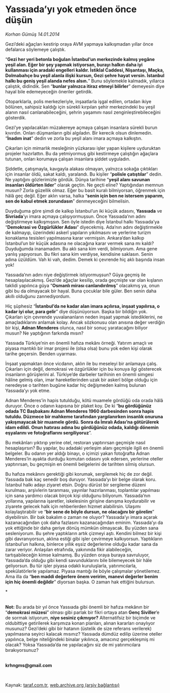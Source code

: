 # Yassıada’yı yok etmeden önce düşün

*Korhan Gümüş 14.01.2014*

<div class="yazi"><p>Gezi’deki ağaçları kestirip oraya AVM yapmaya kalkışmadan yıllar önce defalarca söylemeye çalıştık.</p>
<p>“<b>Gezi her yeri betonla boğulan İstanbul’un merkezinde kalmış yegâne yeşil alan. Eğer bir şey yapmak istiyorsan, burayı halkın daha iyi kullanması için aradaki engelleri kaldır. İstiklal Caddesi, Nişantaşı, Maçka, Dolmabahçe bu yeşil alanla ilişki kursun, Gezi şehre hayat versin. İstanbul halkı bu geniş yeşil alanda nefes alsın.</b>” Bunu söylemekle kalmadık, yıllarca çalıştık, didindik. Sen “<b>bunlar yalnızca itiraz etmeyi bilirler</b>” demeyesin diye hayal bile edemeyeceğin öneriler getirdik.</p>
<p>Otoparklarla, polis merkezleriyle, inşaatlarla işgal edilen, ortadan ikiye bölünen, sahipsiz kaldığı için sürekli kırpılan şehir merkezindeki bu yeşil alanın nasıl canlanabileceğini, şehrin yaşamını nasıl zenginleştirebileceğini gösterdik.</p>
<p>Gezi’ye yapılacakları müzakereye açmaya çalışan insanlara sürekli burun kıvırdın. Onları düşmanların gibi algıladın. Bir kerecik olsun dinlemedin. “<b>İnadım inat</b>” dedin ve zorla bu yeşil alanı imara açmaya kalkıştın.</p>
<p>Çıkarları için mimarlık mesleğinin yüzkarası işler yapan kişilere uyduruktan projeler hazırlattın. Bu da yetmiyormuş gibi kestirmeye çalıştığın ağaçlara tutunan, onları korumaya çalışan insanlara şiddet uyguladın.</p>
<p>Şiddetle, çatışmayla, kavgayla alakası olmayan, yalnızca sokağa çıktıkları için insanlar öldü, sakat kaldı, yaralandı. Bu kişiler “<b>polisle çatıştılar</b>” dedin. Ne yaptığını gözlerimizle gördük. Dünya tarihine “<b>yeşil alanı savunan insanları öldürten lider</b>” olarak geçtin. Ne geçti eline? Yaptığından memnun musun? Zorla güzellik olmaz. Eğer bu basit kuralı bilmiyorsan, öğrenmek için hâlâ geç değil. Eğer aklın varsa, halka “<b>senin için ben ne istersem yaparım, sen de kabul etmek zorundasın</b>” denmeyeceğini bilmelisin.</p>
<p>Duyduğuma göre şimdi de kalkıp İstanbul’un iki küçük adasını, <b>Yassıada</b> ve <b>Sivriada</b>’yı imara açmaya çalışıyormuşsun. Önce Yassıada’nın adını değiştirmeye kalkışmışsın. Sen öyle istedin diye İstanbul halkı Yassıada’ya “<b>Demokrasi ve Özgürlükler Adası</b>” diyecekmiş. Ada’nın adını değiştirmekle de kalmayıp, üzerindeki askerî yapıların yıkılmasını ve yerlerine turizm konaklama tesisleri yapılmasına karar vermişsin. Ankara’dan kalkıp İstanbul’un bir küçük adasına ne olacağına karar vermek sana mı kaldı? Duyduğumda inanamadım. Bu aklı sana kim verdi, bilmiyorum. Ama gene yanlış yapıyorsun. Bu fikri sana kim verdiyse, kendisine saklasın. Senin adına üzüldüm. Vah ki vah, dedim. Demek ki çevrende hiç aklı başında insan yok!</p>
<p>Yassıada’nın adını niye değiştirmek istiyormuşsun? Güya geçmiş ile hesaplaşılacakmış. Gezi’de ağaçlar kesilip, orada geçmişte var olan kışlanın taklidi yapılınca güya “<b>Osmanlı mirası canlandırılmış</b>” olacakmış ya, onun gibi bu da olmayacak bir hayal. Buna çocuklar bile güler. Ben senin daha akıllı olduğunu zannediyordum.</p>
<p>Hiç şüphesiz “<b>İstanbul’da ne kadar alan imara açılırsa, inşaat yapılırsa, o kadar iyi olur, para gelir</b>” diye düşünüyorsun. Başka bir bildiğin yok. Çıkarları için çevrende yuvalananların neden inşaat yapmak istediklerini, ne amaçladıklarını anlamak kolay. Ancak sözkonusu olan anısına değer verdiğin bir kişi, <b>Adnan Menderes</b> olunca, nasıl bir sonuç yaratacağını biliyor musun? Ne yaptığının farkında mısın?</p>
<p>Yassıada Türkiye’nin en önemli hafıza mekânı örneği. Yatırım amaçlı ve piyasa mantıklı bir imar projesi ile (olsa olsa) bunu yok eden kişi olarak tarihe geçersin. Benden uyarması.</p>
<p>İnşaat yapmaktan önce vicdanın, aklın ile bu meseleyi bir anlamaya çalış. Çıkarları için değil, demokrasi ve özgürlükler için bu konuya ilgi gösterecek insanların görüşlerini al. Türkiye’de darbeler tarihinin en önemli simgesi hâline gelmiş olan, imar hareketlerinden uzak bir askerî bölge olduğu için neredeyse o tarihten bugüne kadar hiç değişmeden kalmış bulunan Yassıada’yı yok etme.</p>
<p>Adnan Menderes’in hapis tutulduğu, kötü muamele gördüğü oda orada hâlâ duruyor. Önce o odanın kapısına bir plaket koy. De ki “<b>bu gördüğünüz odada TC Başbakanı Adnan Menderes 1960 darbesinden sonra hapis tutuldu. Düzmece bir mahkeme tarafından yargılanırken insanlık onuruna yakışmayacak bir muamele gördü. Sonra da İmralı Adası’na götürülerek idam edildi. Onun hatırası adına bu gördüğünüz odada, kaldığı dönemin eşyalarını ve fotoğraflarını sergiliyoruz</b>”.</p>
<p>Bu mekânları yıktırıp yerine otel, restoran yaptırırsan geçmişle nasıl hesaplaşırsın? Bu yapılar, bu adadaki yerleşim alanı geçmişle ilgili en önemli belgeler. Bu odanın yer aldığı binayı, o içimizi yakan fotoğrafta Adnan Menderes’in ayakta durduğu komutan odasını yok edersen, yerlerine oteller yaptırırsan, bu geçmişin en önemli belgelerini de tarihten silmiş olursun.</p>
<p>Bu hafıza mekânını gerektiği gibi korumak, sergilemek hiç de zor değil. Yassıada bak kaç senedir boş duruyor. Yassıada’yı bir belge olarak koru. İstanbul halkı adayı ziyaret etsin. Doğru dürüst bir sergileme düzeni kurulması, arşivlerin taranması, yayınlar hazırlanması, toplantılar yapılması için sana yardımcı olacak birçok kişi olduğunu biliyorum. Yassıada’nın yollarına, yapılarına işaretler, iskelesinin girişine danışma koydurabilir ve ziyarete gelecek halk için rehberlerden hizmet alabilirsin. Ulaşımı kolaylaştırabilir ve “<b>bir sene de böyle dursun, ne olacağını bir görelim</b>” diyebilirsin. Bir bak bakalım o zaman ne oluyor? Yassıada’yı imara açarak kazanacağından çok daha fazlasını kazanacağından eminim. Yassıada’yı da yok ettiğinde bir daha geriye dönüş mümkün olmayacak. Bu yüzden sana sesleniyorum. Bu şehre yaptıkların artık çizmeyi aştı. Kendini bilmez bir kişi gibi davranıyorsun, aklına estiği gibi işler çevirmeye kalkıyorsun. Yaptıkların İstanbul’un halkına, binlerce yıllık eşsiz değerlerine olduğu kadar sana da zarar veriyor. Anlaşılan etrafında, yakınında fikir alabileceğin, tartışabileceğin kimse kalmamış. Bu yüzden oraya buraya savruluyor, Yassıada’da olduğu gibi kendi savunduklarını bile bilemeyecek bir hâle geliyorsun. Bu tür işler piyasa odaklı kuruluşlarla, yatırımcılarla, spekülatörlerle yapılamaz. Piyasa mantığı ile böyle çalışmalar yönetilemez. Ama illa da “<b>ben maddi değerlere önem veririm, manevi değerler benim için hiç önemli değildir</b>” diyorsan başka. O zaman hak ettiğini bulursun.</p>
<p>* </p>
<p><b><br/>Not:</b> Bu arada bir yıl önce Yassıada gibi önemli bir hafıza mekânın bir “<b>demokrasi müzesi</b>” olması gibi parlak bir fikri ortaya atan <b>Genç Siviller</b>’e de sormak istiyorum, <b>niye sesiniz çıkmıyor?</b> Alternatifsiz bir biçimde ve oldubittiye getirilerek karşımıza konan planları, alınan kararları onaylıyor musunuz? Gezi’deki gibi bir hatanın (üstelik de size referans verilerek) yapılmasına seyirci kalacak mısınız? Yassıada dümdüz edilip üzerine oteller yapılınca, belge niteliğindeki binalar yıkılınca, amacınız gerçekleşmiş mi olacak? Yoksa Yassıada’da ne yapılacağını siz de mi yatırımcılara bırakıyorsunuz?</p><b>
<p><br/>krhngms@gmail.com</p></b> 
</div>

Kaynak: [taraf.com.tr](http://www.taraf.com.tr/korhan-gumus/makale-yassiada-yi-yok-etmeden-once-dusun.htm), [web.archive.org (arşiv bağlantısı)](http://web.archive.org/web/20140115112106/http://www.taraf.com.tr/korhan-gumus/makale-yassiada-yi-yok-etmeden-once-dusun.htm)
